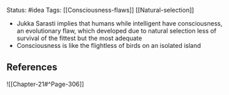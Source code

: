 Status: #idea
Tags: [[Consciousness-flaws]] [[Natural-selection]]

* Jukka Sarasti implies that humans while intelligent have consciousness, an evolutionary flaw, which developed due to natural selection less of survival of the fittest but the most adequate
* Consciousness is like the flightless of birds on an isolated island

## References

![[Chapter-21#^Page-306]]